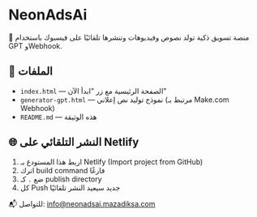 
# NeonAdsAi

🚀 منصة تسويق ذكية تولد نصوص وفيديوهات وتنشرها تلقائيًا على فيسبوك باستخدام GPT وWebhook.

## 📁 الملفات

- `index.html` — الصفحة الرئيسية مع زر "ابدأ الآن"
- `generator-gpt.html` — نموذج توليد نص إعلاني (مرتبط بـ Make.com Webhook)
- `README.md` — هذه الوثيقة

## 🌐 النشر التلقائي على Netlify

1. اربط هذا المستودع بـ Netlify (Import project from GitHub)
2. اترك build command فارغًا
3. ضع `.` كـ publish directory
4. كل Push جديد سيعيد النشر تلقائيًا

📬 للتواصل: info@neonadsai.mazadiksa.com
